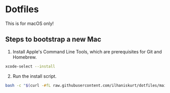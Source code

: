 # Dotfiles
This is for macOS only!

## Steps to bootstrap a new Mac

1. Install Apple's Command Line Tools, which are prerequisites for Git and Homebrew.

```zsh
xcode-select --install
```


2. Run the install script.

```zsh
bash -c "$(curl -#fL raw.githubusercontent.com/ilhaniskurt/dotfiles/main/install.sh)"
```
